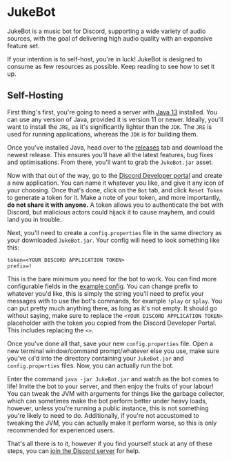 # JukeBot

JukeBot is a music bot for Discord, supporting a wide variety of audio sources,
with the goal of delivering high audio quality with an expansive feature set.

If your intention is to self-host, you're in luck! JukeBot is designed to consume as few resources as possible.
Keep reading to see how to set it up.

## Self-Hosting
First thing's first, you're going to need a server with [Java 13](https://adoptopenjdk.net/releases.html?variant=openjdk13&jvmVariant=hotspot) installed.
You can use any version of Java, provided it is version 11 or newer. Ideally, you'll want to install the `JRE`, as it's significantly lighter than the `JDK`.
The `JRE` is used for running applications, whereas the `JDK` is for building them.

Once you've installed Java, head over to the [releases](/../../releases) tab and download the newest release.
This ensures you'll have all the latest features, bug fixes and optimisations. From there, you'll want to grab the `JukeBot.jar` asset.

Now with that out of the way, go to the [Discord Developer portal](https://discord.com/developers/applications) and create a new application.
You can name it whatever you like, and give it any icon of your choosing. Once that's done, click on the `Bot` tab, and click `Reset Token` to generate a token for it.
Make a note of your token, and more importantly, **do not share it with anyone.**
A token allows you to authenticate the bot with Discord, but malicious actors could hijack it to cause mayhem, and could land you in trouble.

Next, you'll need to create a `config.properties` file in the same directory as your downloaded `JukeBot.jar`.
Your config will need to look something like this:
```properties
token=<YOUR DISCORD APPLICATION TOKEN>
prefix=!
```

This is the bare minimum you need for the bot to work. You can find more configurable fields in the [example config](config.properties.example).
You can change prefix to whatever you'd like, this is simply the string you'll need to prefix your messages with to use the bot's commands, for example `!play` or `$play`.
You can put pretty much anything there, as long as it's not empty. It should go without saying, make sure to replace the `<YOUR DISCORD APPLICATION TOKEN>` placeholder with
the token you copied from the Discord Developer Portal. This includes replacing the `<>`.

Once you've done all that, save your new `config.properties` file. Open a new terminal window/command prompt/whatever else you use, make sure you've `cd`'d into the directory
containing your `JukeBot.jar` and `config.properties` files. Now, you can actually run the bot.

Enter the command `java -jar JukeBot.jar` and watch as the bot comes to life! Invite the bot to your server, and then enjoy the fruits of your labour! You can tweak the JVM
with arguments for things like the garbage collector, which can sometimes make the bot perform better under heavy loads, however, unless you're running a public instance,
this is not something you're likely to need to do. Additionally, if you're not accustomed to tweaking the JVM, you can actually make it perform worse, so this is only recommended
for experienced users.

That's all there is to it, however if you find yourself stuck at any of these steps, you can [join the Discord server](https://discord.gg/xvtH2Yn) for help.